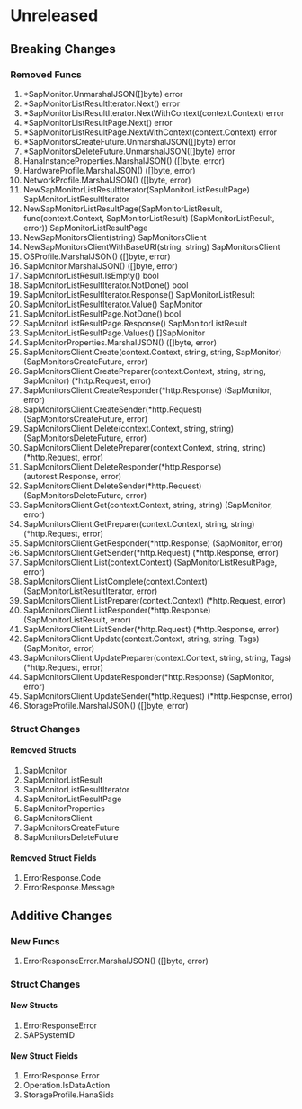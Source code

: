 # Unreleased

## Breaking Changes

### Removed Funcs

1. *SapMonitor.UnmarshalJSON([]byte) error
1. *SapMonitorListResultIterator.Next() error
1. *SapMonitorListResultIterator.NextWithContext(context.Context) error
1. *SapMonitorListResultPage.Next() error
1. *SapMonitorListResultPage.NextWithContext(context.Context) error
1. *SapMonitorsCreateFuture.UnmarshalJSON([]byte) error
1. *SapMonitorsDeleteFuture.UnmarshalJSON([]byte) error
1. HanaInstanceProperties.MarshalJSON() ([]byte, error)
1. HardwareProfile.MarshalJSON() ([]byte, error)
1. NetworkProfile.MarshalJSON() ([]byte, error)
1. NewSapMonitorListResultIterator(SapMonitorListResultPage) SapMonitorListResultIterator
1. NewSapMonitorListResultPage(SapMonitorListResult, func(context.Context, SapMonitorListResult) (SapMonitorListResult, error)) SapMonitorListResultPage
1. NewSapMonitorsClient(string) SapMonitorsClient
1. NewSapMonitorsClientWithBaseURI(string, string) SapMonitorsClient
1. OSProfile.MarshalJSON() ([]byte, error)
1. SapMonitor.MarshalJSON() ([]byte, error)
1. SapMonitorListResult.IsEmpty() bool
1. SapMonitorListResultIterator.NotDone() bool
1. SapMonitorListResultIterator.Response() SapMonitorListResult
1. SapMonitorListResultIterator.Value() SapMonitor
1. SapMonitorListResultPage.NotDone() bool
1. SapMonitorListResultPage.Response() SapMonitorListResult
1. SapMonitorListResultPage.Values() []SapMonitor
1. SapMonitorProperties.MarshalJSON() ([]byte, error)
1. SapMonitorsClient.Create(context.Context, string, string, SapMonitor) (SapMonitorsCreateFuture, error)
1. SapMonitorsClient.CreatePreparer(context.Context, string, string, SapMonitor) (*http.Request, error)
1. SapMonitorsClient.CreateResponder(*http.Response) (SapMonitor, error)
1. SapMonitorsClient.CreateSender(*http.Request) (SapMonitorsCreateFuture, error)
1. SapMonitorsClient.Delete(context.Context, string, string) (SapMonitorsDeleteFuture, error)
1. SapMonitorsClient.DeletePreparer(context.Context, string, string) (*http.Request, error)
1. SapMonitorsClient.DeleteResponder(*http.Response) (autorest.Response, error)
1. SapMonitorsClient.DeleteSender(*http.Request) (SapMonitorsDeleteFuture, error)
1. SapMonitorsClient.Get(context.Context, string, string) (SapMonitor, error)
1. SapMonitorsClient.GetPreparer(context.Context, string, string) (*http.Request, error)
1. SapMonitorsClient.GetResponder(*http.Response) (SapMonitor, error)
1. SapMonitorsClient.GetSender(*http.Request) (*http.Response, error)
1. SapMonitorsClient.List(context.Context) (SapMonitorListResultPage, error)
1. SapMonitorsClient.ListComplete(context.Context) (SapMonitorListResultIterator, error)
1. SapMonitorsClient.ListPreparer(context.Context) (*http.Request, error)
1. SapMonitorsClient.ListResponder(*http.Response) (SapMonitorListResult, error)
1. SapMonitorsClient.ListSender(*http.Request) (*http.Response, error)
1. SapMonitorsClient.Update(context.Context, string, string, Tags) (SapMonitor, error)
1. SapMonitorsClient.UpdatePreparer(context.Context, string, string, Tags) (*http.Request, error)
1. SapMonitorsClient.UpdateResponder(*http.Response) (SapMonitor, error)
1. SapMonitorsClient.UpdateSender(*http.Request) (*http.Response, error)
1. StorageProfile.MarshalJSON() ([]byte, error)

### Struct Changes

#### Removed Structs

1. SapMonitor
1. SapMonitorListResult
1. SapMonitorListResultIterator
1. SapMonitorListResultPage
1. SapMonitorProperties
1. SapMonitorsClient
1. SapMonitorsCreateFuture
1. SapMonitorsDeleteFuture

#### Removed Struct Fields

1. ErrorResponse.Code
1. ErrorResponse.Message

## Additive Changes

### New Funcs

1. ErrorResponseError.MarshalJSON() ([]byte, error)

### Struct Changes

#### New Structs

1. ErrorResponseError
1. SAPSystemID

#### New Struct Fields

1. ErrorResponse.Error
1. Operation.IsDataAction
1. StorageProfile.HanaSids
